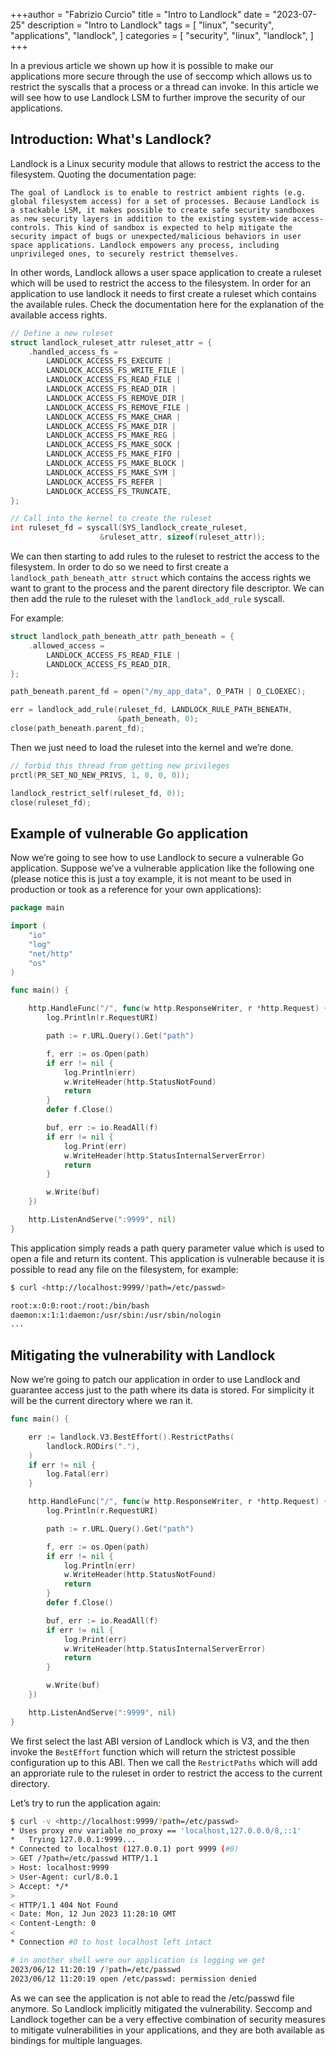 +++author = "Fabrizio Curcio"
title = "Intro to Landlock"
date = "2023-07-25"
description = "Intro to Landlock"
tags = [
  "linux",
  "security",
  "applications",
  "landlock",
]
categories = [
  "security",
  "linux",
  "landlock",
]
+++

In a previous article we shown up how it is possible to make our applications more secure through
the use of seccomp which allows us to restrict the syscalls that a process or a thread can invoke. In this article we will see how to use Landlock LSM to further improve the security of our applications.

<!--more-->

## Introduction: What's Landlock?

Landlock is a Linux security module that allows to restrict the access to the filesystem. Quoting the documentation page:

```
The goal of Landlock is to enable to restrict ambient rights (e.g. global filesystem access) for a set of processes. Because Landlock is a stackable LSM, it makes possible to create safe security sandboxes as new security layers in addition to the existing system-wide access-controls. This kind of sandbox is expected to help mitigate the security impact of bugs or unexpected/malicious behaviors in user space applications. Landlock empowers any process, including unprivileged ones, to securely restrict themselves.
```

In other words, Landlock allows a user space application to create a ruleset which will be used to restrict the access to the filesystem. In order for an application to use landlock it needs to first create a ruleset which contains the available rules. Check the documentation here for the explanation of the available access rights.

```c
// Define a new ruleset
struct landlock_ruleset_attr ruleset_attr = {
    .handled_access_fs =
        LANDLOCK_ACCESS_FS_EXECUTE |
        LANDLOCK_ACCESS_FS_WRITE_FILE |
        LANDLOCK_ACCESS_FS_READ_FILE |
        LANDLOCK_ACCESS_FS_READ_DIR |
        LANDLOCK_ACCESS_FS_REMOVE_DIR |
        LANDLOCK_ACCESS_FS_REMOVE_FILE |
        LANDLOCK_ACCESS_FS_MAKE_CHAR |
        LANDLOCK_ACCESS_FS_MAKE_DIR |
        LANDLOCK_ACCESS_FS_MAKE_REG |
        LANDLOCK_ACCESS_FS_MAKE_SOCK |
        LANDLOCK_ACCESS_FS_MAKE_FIFO |
        LANDLOCK_ACCESS_FS_MAKE_BLOCK |
        LANDLOCK_ACCESS_FS_MAKE_SYM |
        LANDLOCK_ACCESS_FS_REFER |
        LANDLOCK_ACCESS_FS_TRUNCATE,
};

// Call into the kernel to create the ruleset
int ruleset_fd = syscall(SYS_landlock_create_ruleset,
                    &ruleset_attr, sizeof(ruleset_attr));
```

We can then starting to add rules to the ruleset to restrict the access to the filesystem. In order to do so we need to first create a `landlock_path_beneath_attr struct` which contains the access rights we want to grant to the process and the parent directory file descriptor. We can then add the rule to the ruleset with the `landlock_add_rule` syscall.

For example:

```c
struct landlock_path_beneath_attr path_beneath = {
    .allowed_access =
        LANDLOCK_ACCESS_FS_READ_FILE |
        LANDLOCK_ACCESS_FS_READ_DIR,
};

path_beneath.parent_fd = open("/my_app_data", O_PATH | O_CLOEXEC);

err = landlock_add_rule(ruleset_fd, LANDLOCK_RULE_PATH_BENEATH,
                        &path_beneath, 0);
close(path_beneath.parent_fd);
```

Then we just need to load the ruleset into the kernel and we’re done.

```c
// forbid this thread from getting new privileges
prctl(PR_SET_NO_NEW_PRIVS, 1, 0, 0, 0));

landlock_restrict_self(ruleset_fd, 0));
close(ruleset_fd);
```

## Example of vulnerable Go application

Now we’re going to see how to use Landlock to secure a vulnerable Go application.
Suppose we’ve a vulnerable application like the following one (please notice this is just a toy example, it is not meant to be used in production or took as a reference for your own applications):

```go
package main

import (
	"io"
	"log"
	"net/http"
	"os"
)

func main() {

	http.HandleFunc("/", func(w http.ResponseWriter, r *http.Request) {
		log.Println(r.RequestURI)

		path := r.URL.Query().Get("path")

		f, err := os.Open(path)
		if err != nil {
			log.Println(err)
			w.WriteHeader(http.StatusNotFound)
			return
		}
		defer f.Close()

		buf, err := io.ReadAll(f)
		if err != nil {
			log.Print(err)
			w.WriteHeader(http.StatusInternalServerError)
			return
		}

		w.Write(buf)
	})

	http.ListenAndServe(":9999", nil)
}
```

This application simply reads a path query parameter value which is used to open a file and return its content. This application is vulnerable because it is possible to read any file on the filesystem, for example:

```bash
$ curl <http://localhost:9999/?path=/etc/passwd>

root:x:0:0:root:/root:/bin/bash
daemon:x:1:1:daemon:/usr/sbin:/usr/sbin/nologin
...
```

## Mitigating the vulnerability with Landlock

Now we’re going to patch our application in order to use Landlock and guarantee access just to the path where its data is stored. For simplicity it will be the current directory where we ran it.

```go
func main() {

	err := landlock.V3.BestEffort().RestrictPaths(
		landlock.RODirs("."),
	)
	if err != nil {
		log.Fatal(err)
	}

	http.HandleFunc("/", func(w http.ResponseWriter, r *http.Request) {
		log.Println(r.RequestURI)

		path := r.URL.Query().Get("path")

		f, err := os.Open(path)
		if err != nil {
			log.Println(err)
			w.WriteHeader(http.StatusNotFound)
			return
		}
		defer f.Close()

		buf, err := io.ReadAll(f)
		if err != nil {
			log.Print(err)
			w.WriteHeader(http.StatusInternalServerError)
			return
		}

		w.Write(buf)
	})

	http.ListenAndServe(":9999", nil)
}
```

We first select the last ABI version of Landlock which is V3, and the then invoke the `BestEffort` function which will return the strictest possible configuration up to this ABI. Then we call the `RestrictPaths` which will add an approriate rule to the ruleset in order to restrict the access to the current directory.

Let’s try to run the application again:

```bash
$ curl -v <http://localhost:9999/?path=/etc/passwd>
* Uses proxy env variable no_proxy == 'localhost,127.0.0.0/8,::1'
*   Trying 127.0.0.1:9999...
* Connected to localhost (127.0.0.1) port 9999 (#0)
> GET /?path=/etc/passwd HTTP/1.1
> Host: localhost:9999
> User-Agent: curl/8.0.1
> Accept: */*
> 
< HTTP/1.1 404 Not Found
< Date: Mon, 12 Jun 2023 11:28:10 GMT
< Content-Length: 0
< 
* Connection #0 to host localhost left intact

# in another shell were our application is logging we get
2023/06/12 11:20:19 /?path=/etc/passwd
2023/06/12 11:20:19 open /etc/passwd: permission denied
```

As we can see the application is not able to read the /etc/passwd file anymore. So Landlock implicitly mitigated the vulnerability. Seccomp and Landlock together can be a very effective combination of security measures to mitigate vulnerabilities in your applications, and they are both available as bindings for multiple languages.
